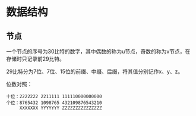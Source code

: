 # 数据结构

## 节点

一个节点的序号为30比特的数字，其中偶数的称为u节点，奇数的称为v节点，在存储时只记录前29比特。

29比特分为7位、7位、15位的前缀、中缀、后缀，将其值分别记作x、y、z。

位数对照：
```
十位：2222222 2211111 111110000000000
个位：8765432 1098765 432109876543210
     XXXXXXX YYYYYYY ZZZZZZZZZZZZZZZ
```
